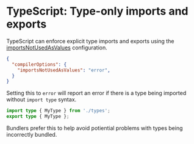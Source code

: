 # TypeScript: Type-only imports and exports

TypeScript can enforce explicit type imports and exports using the [importsNotUsedAsValues](https://www.typescriptlang.org/tsconfig#importsNotUsedAsValues) configuration. 

```json
{
  "compilerOptions": {
    "importsNotUsedAsValues": "error",
  }
}
```

Setting this to `error` will report an error if there is a type being imported without `import type` syntax.

```ts
import type { MyType } from './types';
export type { MyType };
```

Bundlers prefer this to help avoid potiential problems with types being incorrectly bundled.
